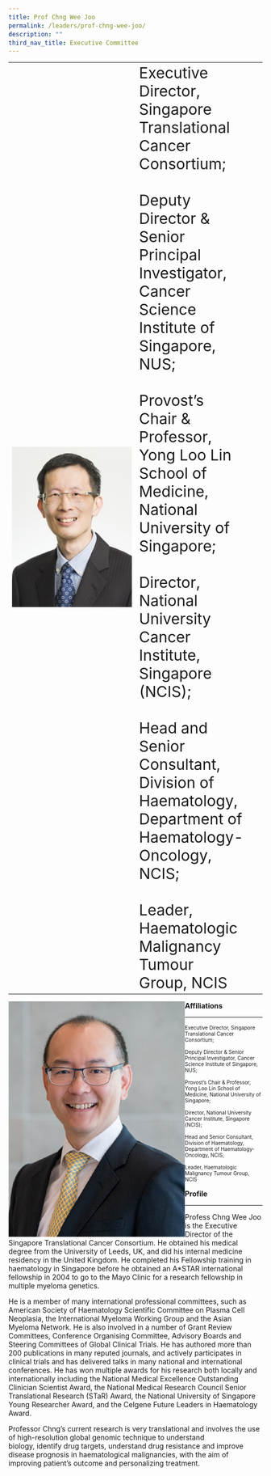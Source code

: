 ```yaml
---
title: Prof Chng Wee Joo
permalink: /leaders/prof-chng-wee-joo/
description: ""
third_nav_title: Executive Committee
---
```

<table>
	<tbody>
		<tr>
			<td style="width:50%">
					<img src="/images/Leaders/prof-goh-boon-cher.png">
			</td>
			<td>
				<div style="font-size:30px">
Executive Director, Singapore Translational Cancer Consortium;&nbsp;
<br><br>
Deputy Director &amp; Senior Principal Investigator, Cancer Science Institute of Singapore, NUS;&nbsp;
<br><br>
Provost’s Chair &amp; Professor, Yong Loo Lin School of Medicine, National University of Singapore;&nbsp;
<br><br>
Director, National University Cancer Institute, Singapore (NCIS);&nbsp;
<br><br>
Head and Senior Consultant, Division of Haematology, Department of Haematology-Oncology, NCIS;&nbsp;
<br><br>
Leader, Haematologic Malignancy Tumour Group, NCIS&nbsp;
				</div>
			</td>
			<td>
			</td>
			<td>
			</td>
		</tr>
	</tbody>
</table>







<img style="width:350px" align="left" src="/images/Leaders/prof%20chng%20wee%20joo.png">

**Affiliations**&nbsp;

* * *

<div style="font-size:10px">

Executive Director, Singapore Translational Cancer Consortium;&nbsp;
<br><br>
Deputy Director &amp; Senior Principal Investigator, Cancer Science Institute of Singapore, NUS;&nbsp;
<br><br>
Provost’s Chair &amp; Professor, Yong Loo Lin School of Medicine, National University of Singapore;&nbsp;
<br><br>
Director, National University Cancer Institute, Singapore (NCIS);&nbsp;
<br><br>
Head and Senior Consultant, Division of Haematology, Department of Haematology-Oncology, NCIS;&nbsp;
<br><br>
Leader, Haematologic Malignancy Tumour Group, NCIS&nbsp;

</div>

**Profile**&nbsp;

* * *

Profess Chng Wee Joo is the Executive Director of the Singapore Translational Cancer Consortium. He obtained his medical degree from the University of Leeds, UK, and did his internal medicine residency in the United Kingdom. He completed his Fellowship training in haematology in Singapore before he obtained an A\*STAR international fellowship in 2004 to go to the Mayo Clinic for a research fellowship in multiple myeloma genetics.&nbsp;

He is a member of many international professional committees, such as American Society of Haematology Scientific Committee on Plasma Cell Neoplasia, the International Myeloma Working&nbsp;Group&nbsp;and the Asian Myeloma Network. He is also involved in&nbsp;a number of&nbsp;Grant Review Committees, Conference Organising Committee, Advisory Boards and Steering Committees of Global Clinical Trials. He has authored more than 200 publications in many reputed journals, and actively&nbsp;participates&nbsp;in clinical trials and has delivered talks in many national and international conferences. He has won multiple awards for his research both locally and internationally including the National Medical Excellence Outstanding Clinician Scientist Award, the National Medical Research Council Senior Translational Research (STaR) Award, the National University of Singapore Young Researcher Award, and the Celgene Future Leaders in Haematology Award.&nbsp;

Professor Chng’s current research is very translational and involves the use of high-resolution global genomic technique to understand biology,&nbsp;identify&nbsp;drug targets, understand drug&nbsp;resistance&nbsp;and improve disease prognosis in haematological malignancies, with the&nbsp;aim&nbsp;of improving patient’s outcome and personalizing treatment.